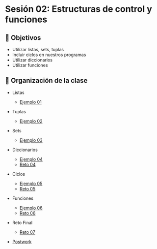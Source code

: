 # Sesión 02: Estructuras de control y funciones

## :dart: Objetivos

- Utilizar listas, sets, tuplas
- Incluir ciclos en nuestros programas
- Utilizar diccionarios
- Utilizar funciones
 

## 📂 Organización de la clase

- Listas
	- [Ejemplo 01](Ejemplo-01)

- Tuplas
	- [Ejemplo 02](Ejemplo-02)

- Sets
	- [Ejemplo 03](Ejemplo-03)

- Diccionarios
	- [Ejemplo 04](Ejemplo-04)
	- [Reto 04](Reto-04)

- Ciclos
	- [Ejemplo 05](Ejemplo-05)
	- [Reto 05](Reto-05)

- Funciones
	- [Ejemplo 06](Ejemplo-06)
	- [Reto 06](Reto-06)

- Reto Final
	- [Reto 07](Reto-07)


- [Postwork](Postwork)

